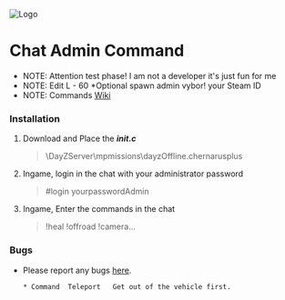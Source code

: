 ![Logo](https://cdn.discordapp.com/attachments/499241118060511252/516023616974880769/dayz-sa-server-walli.png)

Chat Admin Command
=================================

 - NOTE: Attention test phase! I am not a developer it's just fun for me
 - NOTE: Edit L - 60 *Optional spawn admin vybor! your Steam ID
 - NOTE: Commands [Wiki](https://github.com/Malotruu/test/wiki)  


### Installation

1. Download and Place the ***init.c***

	> \DayZServer\mpmissions\dayzOffline.chernarusplus
  
  
2. Ingame, login in the chat with your administrator password

	> #login yourpasswordAdmin
 
 
3. Ingame, Enter the commands in the chat

	> !heal !offroad !camera…
  

### Bugs

 - Please report any bugs [here](https://github.com/Malotruu/test/issues).
 
       * Command  Teleport   Get out of the vehicle first.
